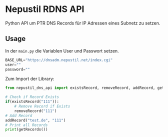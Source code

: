 # Nepustil RDNS API
Python API um PTR DNS Records für IP Adressen eines Subnetz zu setzen.

## Usage
In der `main.py` die Variablen User und Passwort setzen.
```python
BASE_URL="https://dnsadm.nepustil.net/index.cgi"
user=""
password=""
```

Zum Import der Library:
```python
from nepustil_dns_api import existsRecord, removeRecord, addRecord, getRecords

# Check if Record Exists
if(existsRecord("111")):
    # Remove Record if Exists
    removeRecord("111")
# Add Record
addRecord("test.de", "111")
# Print all Records
print(getRecords())
```